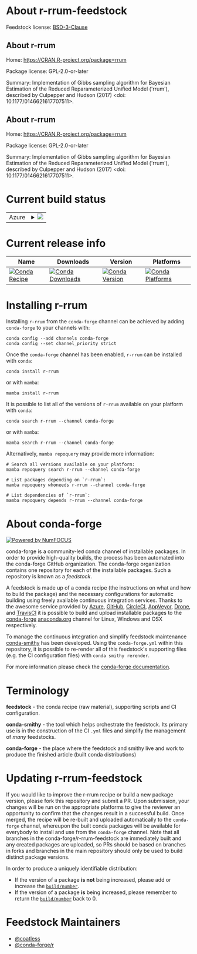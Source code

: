 About r-rrum-feedstock
======================

Feedstock license: [BSD-3-Clause](https://github.com/conda-forge/r-rrum-feedstock/blob/main/LICENSE.txt)


About r-rrum
------------

Home: https://CRAN.R-project.org/package=rrum

Package license: GPL-2.0-or-later

Summary: Implementation of Gibbs sampling algorithm for Bayesian Estimation of the Reduced Reparameterized Unified Model ('rrum'), described by Culpepper and Hudson (2017) <doi: 10.1177/0146621617707511>.

About r-rrum
------------

Home: https://CRAN.R-project.org/package=rrum

Package license: GPL-2.0-or-later

Summary: Implementation of Gibbs sampling algorithm for Bayesian Estimation of the Reduced Reparameterized Unified Model ('rrum'), described by Culpepper and Hudson (2017) <doi: 10.1177/0146621617707511>.

Current build status
====================


<table>
    
  <tr>
    <td>Azure</td>
    <td>
      <details>
        <summary>
          <a href="https://dev.azure.com/conda-forge/feedstock-builds/_build/latest?definitionId=11594&branchName=main">
            <img src="https://dev.azure.com/conda-forge/feedstock-builds/_apis/build/status/r-rrum-feedstock?branchName=main">
          </a>
        </summary>
        <table>
          <thead><tr><th>Variant</th><th>Status</th></tr></thead>
          <tbody><tr>
              <td>linux_64_r_base4.4</td>
              <td>
                <a href="https://dev.azure.com/conda-forge/feedstock-builds/_build/latest?definitionId=11594&branchName=main">
                  <img src="https://dev.azure.com/conda-forge/feedstock-builds/_apis/build/status/r-rrum-feedstock?branchName=main&jobName=linux&configuration=linux%20linux_64_r_base4.4" alt="variant">
                </a>
              </td>
            </tr><tr>
              <td>linux_64_r_base4.5</td>
              <td>
                <a href="https://dev.azure.com/conda-forge/feedstock-builds/_build/latest?definitionId=11594&branchName=main">
                  <img src="https://dev.azure.com/conda-forge/feedstock-builds/_apis/build/status/r-rrum-feedstock?branchName=main&jobName=linux&configuration=linux%20linux_64_r_base4.5" alt="variant">
                </a>
              </td>
            </tr><tr>
              <td>osx_64_r_base4.4</td>
              <td>
                <a href="https://dev.azure.com/conda-forge/feedstock-builds/_build/latest?definitionId=11594&branchName=main">
                  <img src="https://dev.azure.com/conda-forge/feedstock-builds/_apis/build/status/r-rrum-feedstock?branchName=main&jobName=osx&configuration=osx%20osx_64_r_base4.4" alt="variant">
                </a>
              </td>
            </tr><tr>
              <td>osx_64_r_base4.5</td>
              <td>
                <a href="https://dev.azure.com/conda-forge/feedstock-builds/_build/latest?definitionId=11594&branchName=main">
                  <img src="https://dev.azure.com/conda-forge/feedstock-builds/_apis/build/status/r-rrum-feedstock?branchName=main&jobName=osx&configuration=osx%20osx_64_r_base4.5" alt="variant">
                </a>
              </td>
            </tr><tr>
              <td>win_64_r_base4.4</td>
              <td>
                <a href="https://dev.azure.com/conda-forge/feedstock-builds/_build/latest?definitionId=11594&branchName=main">
                  <img src="https://dev.azure.com/conda-forge/feedstock-builds/_apis/build/status/r-rrum-feedstock?branchName=main&jobName=win&configuration=win%20win_64_r_base4.4" alt="variant">
                </a>
              </td>
            </tr><tr>
              <td>win_64_r_base4.5</td>
              <td>
                <a href="https://dev.azure.com/conda-forge/feedstock-builds/_build/latest?definitionId=11594&branchName=main">
                  <img src="https://dev.azure.com/conda-forge/feedstock-builds/_apis/build/status/r-rrum-feedstock?branchName=main&jobName=win&configuration=win%20win_64_r_base4.5" alt="variant">
                </a>
              </td>
            </tr>
          </tbody>
        </table>
      </details>
    </td>
  </tr>
</table>

Current release info
====================

| Name | Downloads | Version | Platforms |
| --- | --- | --- | --- |
| [![Conda Recipe](https://img.shields.io/badge/recipe-r--rrum-green.svg)](https://anaconda.org/conda-forge/r-rrum) | [![Conda Downloads](https://img.shields.io/conda/dn/conda-forge/r-rrum.svg)](https://anaconda.org/conda-forge/r-rrum) | [![Conda Version](https://img.shields.io/conda/vn/conda-forge/r-rrum.svg)](https://anaconda.org/conda-forge/r-rrum) | [![Conda Platforms](https://img.shields.io/conda/pn/conda-forge/r-rrum.svg)](https://anaconda.org/conda-forge/r-rrum) |

Installing r-rrum
=================

Installing `r-rrum` from the `conda-forge` channel can be achieved by adding `conda-forge` to your channels with:

```
conda config --add channels conda-forge
conda config --set channel_priority strict
```

Once the `conda-forge` channel has been enabled, `r-rrum` can be installed with `conda`:

```
conda install r-rrum
```

or with `mamba`:

```
mamba install r-rrum
```

It is possible to list all of the versions of `r-rrum` available on your platform with `conda`:

```
conda search r-rrum --channel conda-forge
```

or with `mamba`:

```
mamba search r-rrum --channel conda-forge
```

Alternatively, `mamba repoquery` may provide more information:

```
# Search all versions available on your platform:
mamba repoquery search r-rrum --channel conda-forge

# List packages depending on `r-rrum`:
mamba repoquery whoneeds r-rrum --channel conda-forge

# List dependencies of `r-rrum`:
mamba repoquery depends r-rrum --channel conda-forge
```


About conda-forge
=================

[![Powered by
NumFOCUS](https://img.shields.io/badge/powered%20by-NumFOCUS-orange.svg?style=flat&colorA=E1523D&colorB=007D8A)](https://numfocus.org)

conda-forge is a community-led conda channel of installable packages.
In order to provide high-quality builds, the process has been automated into the
conda-forge GitHub organization. The conda-forge organization contains one repository
for each of the installable packages. Such a repository is known as a *feedstock*.

A feedstock is made up of a conda recipe (the instructions on what and how to build
the package) and the necessary configurations for automatic building using freely
available continuous integration services. Thanks to the awesome service provided by
[Azure](https://azure.microsoft.com/en-us/services/devops/), [GitHub](https://github.com/),
[CircleCI](https://circleci.com/), [AppVeyor](https://www.appveyor.com/),
[Drone](https://cloud.drone.io/welcome), and [TravisCI](https://travis-ci.com/)
it is possible to build and upload installable packages to the
[conda-forge](https://anaconda.org/conda-forge) [anaconda.org](https://anaconda.org/)
channel for Linux, Windows and OSX respectively.

To manage the continuous integration and simplify feedstock maintenance
[conda-smithy](https://github.com/conda-forge/conda-smithy) has been developed.
Using the ``conda-forge.yml`` within this repository, it is possible to re-render all of
this feedstock's supporting files (e.g. the CI configuration files) with ``conda smithy rerender``.

For more information please check the [conda-forge documentation](https://conda-forge.org/docs/).

Terminology
===========

**feedstock** - the conda recipe (raw material), supporting scripts and CI configuration.

**conda-smithy** - the tool which helps orchestrate the feedstock.
                   Its primary use is in the construction of the CI ``.yml`` files
                   and simplify the management of *many* feedstocks.

**conda-forge** - the place where the feedstock and smithy live and work to
                  produce the finished article (built conda distributions)


Updating r-rrum-feedstock
=========================

If you would like to improve the r-rrum recipe or build a new
package version, please fork this repository and submit a PR. Upon submission,
your changes will be run on the appropriate platforms to give the reviewer an
opportunity to confirm that the changes result in a successful build. Once
merged, the recipe will be re-built and uploaded automatically to the
`conda-forge` channel, whereupon the built conda packages will be available for
everybody to install and use from the `conda-forge` channel.
Note that all branches in the conda-forge/r-rrum-feedstock are
immediately built and any created packages are uploaded, so PRs should be based
on branches in forks and branches in the main repository should only be used to
build distinct package versions.

In order to produce a uniquely identifiable distribution:
 * If the version of a package **is not** being increased, please add or increase
   the [``build/number``](https://docs.conda.io/projects/conda-build/en/latest/resources/define-metadata.html#build-number-and-string).
 * If the version of a package **is** being increased, please remember to return
   the [``build/number``](https://docs.conda.io/projects/conda-build/en/latest/resources/define-metadata.html#build-number-and-string)
   back to 0.

Feedstock Maintainers
=====================

* [@coatless](https://github.com/coatless/)
* [@conda-forge/r](https://github.com/orgs/conda-forge/teams/r/)

